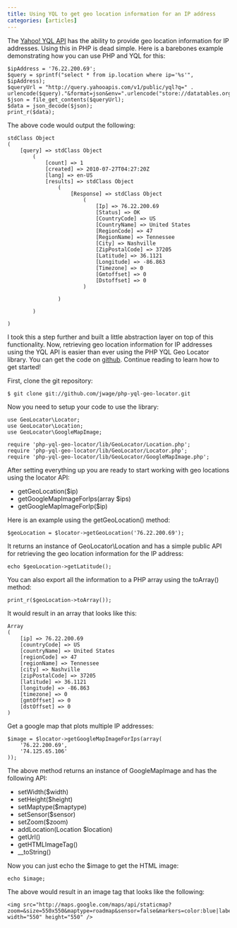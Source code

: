```yaml
---
title: Using YQL to get geo location information for an IP address
categories: [articles]
---
```

<p>The <a href="http://developer.yahoo.com/yql/" target="_blank">Yahoo! YQL API</a> has the ability to provide geo location information for IP addresses. Using this in PHP is dead simple. Here is a barebones example demonstrating how you can use PHP and YQL for this:</p>

<pre><code>$ipAddress = '76.22.200.69';
$query = sprintf("select * from ip.location where ip='%s'", $ipAddress);
$queryUrl = "http://query.yahooapis.com/v1/public/yql?q=" . urlencode($query)."&amp;format=json&amp;env=".urlencode("store://datatables.org/alltableswithkeys");
$json = file_get_contents($queryUrl);
$data = json_decode($json);
print_r($data);
</code></pre>

<p>The above code would output the following:</p>

<pre><code>stdClass Object
(
    [query] =&gt; stdClass Object
        (
            [count] =&gt; 1
            [created] =&gt; 2010-07-27T04:27:20Z
            [lang] =&gt; en-US
            [results] =&gt; stdClass Object
                (
                    [Response] =&gt; stdClass Object
                        (
                            [Ip] =&gt; 76.22.200.69
                            [Status] =&gt; OK
                            [CountryCode] =&gt; US
                            [CountryName] =&gt; United States
                            [RegionCode] =&gt; 47
                            [RegionName] =&gt; Tennessee
                            [City] =&gt; Nashville
                            [ZipPostalCode] =&gt; 37205
                            [Latitude] =&gt; 36.1121
                            [Longitude] =&gt; -86.863
                            [Timezone] =&gt; 0
                            [Gmtoffset] =&gt; 0
                            [Dstoffset] =&gt; 0
                        )

                )

        )

)
</code></pre>

<p>I took this a step further and built a little abstraction layer on top of this functionality. Now, retrieving geo location information for IP addresses using the YQL API is easier than ever using the PHP YQL Geo Locator library. You can get the code on <a href="http://github.com/jwage/php-yql-geo-locator" target="_blank">github</a>. Continue reading to learn how to get started!</p>

<p>First, clone the git repository:</p>

<pre><code>$ git clone git://github.com/jwage/php-yql-geo-locator.git
</code></pre>

<p>Now you need to setup your code to use the library:</p>

<pre><code>use GeoLocator\Locator;
use GeoLocator\Location;
use GeoLocator\GoogleMapImage;

require 'php-yql-geo-locator/lib/GeoLocator/Location.php';
require 'php-yql-geo-locator/lib/GeoLocator/Locator.php';
require 'php-yql-geo-locator/lib/GeoLocator/GoogleMapImage.php';
</code></pre>

<p>After setting everything up you are ready to start working with geo locations
using the locator API:</p>

<ul><li>getGeoLocation($ip)</li>
<li>getGoogleMapImageForIps(array $ips)</li>
<li>getGoogleMapImageForIp($ip)</li>
</ul><p>Here is an example using the getGeoLocation() method:</p>

<pre><code>$geoLocation = $locator-&gt;getGeoLocation('76.22.200.69');
</code></pre>

<p>It returns an instance of GeoLocator\Location and has a simple public API for retrieving the geo location information for the IP address:</p>

<pre><code>echo $geoLocation-&gt;getLatitude();
</code></pre>

<p>You can also export all the information to a PHP array using the toArray() method:</p>

<pre><code>print_r($geoLocation-&gt;toArray());
</code></pre>

<p>It would result in an array that looks like this:</p>

<pre><code>Array
(
    [ip] =&gt; 76.22.200.69
    [countryCode] =&gt; US
    [countryName] =&gt; United States
    [regionCode] =&gt; 47
    [regionName] =&gt; Tennessee
    [city] =&gt; Nashville
    [zipPostalCode] =&gt; 37205
    [latitude] =&gt; 36.1121
    [longitude] =&gt; -86.863
    [timezone] =&gt; 0
    [gmtOffset] =&gt; 0
    [dstOffset] =&gt; 0
)
</code></pre>

<p>Get a google map that plots multiple IP addresses:</p>

<pre><code>$image = $locator-&gt;getGoogleMapImageForIps(array(
    '76.22.200.69',
    '74.125.65.106'
));
</code></pre>

<p>The above method returns an instance of GoogleMapImage and has the following API:</p>

<ul><li>setWidth($width)</li>
<li>setHeight($height)</li>
<li>setMaptype($maptype)</li>
<li>setSensor($sensor)</li>
<li>setZoom($zoom)</li>
<li>addLocation(Location $location)</li>
<li>getUrl()</li>
<li>getHTMLImageTag()</li>
<li>__toString()</li>
</ul><p>Now you can just echo the $image to get the HTML image:</p>

<pre><code>echo $image;
</code></pre>

<p>The above would result in an image tag that looks like the following:</p>

<pre><code>&lt;img src="http://maps.google.com/maps/api/staticmap?zoom=&amp;size=550x550&amp;maptype=roadmap&amp;sensor=false&amp;markers=color:blue|label:76.22.200.69|36.1121,-86.863&amp;markers=color:blue|label:74.125.65.106|37.4192,-122.057" width="550" height="550" /&gt;
</code></pre>
